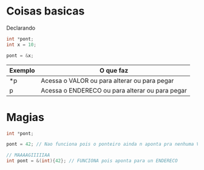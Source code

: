# Coisas basicas 

Declarando

```c
int *pont;
int x = 10;

pont = &x;
```

Exemplo| O que faz
|----|---|
*p | Acessa o VALOR ou para alterar ou para pegar
p  | Acessa o ENDERECO ou para alterar ou para pegar


# Magias


```c
int *pont;

pont = 42; // Nao funciona pois o ponteiro ainda n aponta pra nenhuma VARIVAEL/ENDERECO

// MAAAAGIIIIIAA
int pont = &(int){42}; // FUNCIONA pois aponta para un ENDERECO
```

